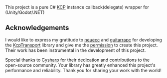 This project is a pure C# [KCP](https://github.com/skywind3000/kcp) instance callback(delegate) wrapper for (Unity/Godot/.NET) 

## Acknowledgements 

I would like to express my gratitude to [neuecc](https://github.com/neuecc) and [guitarrapc](https://github.com/guitarrapc) for developing the [KcpTransport](https://github.com/Cysharp/KcpTransport) library and give me the [permission](https://github.com/Cysharp/KcpTransport/issues/3) to create this project. Their work has been instrumental in the development of this project. 

Special thanks to [Cysharp](https://github.com/Cysharp) for their dedication and contributions to the open-source community. Your library has greatly enhanced this project's performance and reliability. Thank you for sharing your work with the world! 